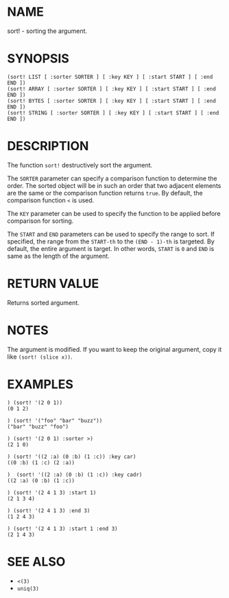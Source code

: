 # NAME
sort! - sorting the argument.

# SYNOPSIS

    (sort! LIST [ :sorter SORTER ] [ :key KEY ] [ :start START ] [ :end END ])
    (sort! ARRAY [ :sorter SORTER ] [ :key KEY ] [ :start START ] [ :end END ])
    (sort! BYTES [ :sorter SORTER ] [ :key KEY ] [ :start START ] [ :end END ])
    (sort! STRING [ :sorter SORTER ] [ :key KEY ] [ :start START ] [ :end END ])

# DESCRIPTION
The function `sort!` destructively sort the argument.

The `SORTER` parameter can specify a comparison function to determine the order. The sorted object will be in such an order that two adjacent elements are the same or the comparison function returns `true`. By default, the comparison function `<` is used.

The `KEY` parameter can be used to specify the function to be applied before comparison for sorting.

The `START` and `END` parameters can be used to specify the range to sort. If specified, the range from the `START-th` to the `(END - 1)-th` is targeted. By default, the entire argument is target. In other words, `START` is `0` and `END` is same as the length of the argument.

# RETURN VALUE
Returns sorted argument.

# NOTES
The argument is modified. If you want to keep the original argument, copy it like `(sort! (slice x))`.

# EXAMPLES

    ) (sort! '(2 0 1))
    (0 1 2)
    
    ) (sort! '("foo" "bar" "buzz"))
    ("bar" "buzz" "foo")

    ) (sort! '(2 0 1) :sorter >)
    (2 1 0)

    ) (sort! '((2 :a) (0 :b) (1 :c)) :key car)
    ((0 :b) (1 :c) (2 :a))
    
    )  (sort! '((2 :a) (0 :b) (1 :c)) :key cadr)
    ((2 :a) (0 :b) (1 :c))

    ) (sort! '(2 4 1 3) :start 1)
    (2 1 3 4)
    
    ) (sort! '(2 4 1 3) :end 3)
    (1 2 4 3)
    
    ) (sort! '(2 4 1 3) :start 1 :end 3)
    (2 1 4 3)

# SEE ALSO
- `<(3)`
- `uniq(3)`
